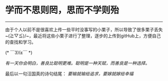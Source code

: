 # 学而不思则罔，思而不学则殆
---

由于个人以前不是很喜欢上传一些平时没事写的小栗子，所以导致了很多栗子丢失~\(≧▽≦)/~，最近将这些小栗子进行了整理，逐步的上传到gitHub上，方便自己的查找和学习。



(* ￣3)(ε￣ *)










*有一天你会明白，善良比聪明更难。聪明是一种天赋，而善良是一种选择。*


最后以一句汪国真的诗句结尾：
*要输就输给追求，要嫁就嫁给幸福*




